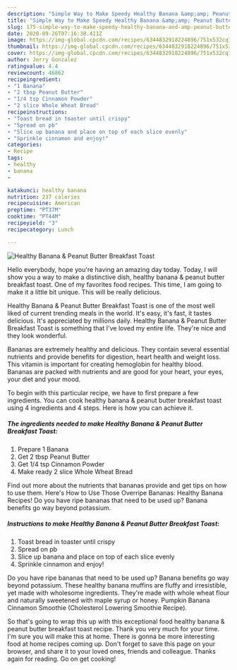 ```yaml
---
description: "Simple Way to Make Speedy Healthy Banana &amp;amp; Peanut Butter Breakfast Toast"
title: "Simple Way to Make Speedy Healthy Banana &amp;amp; Peanut Butter Breakfast Toast"
slug: 175-simple-way-to-make-speedy-healthy-banana-and-amp-peanut-butter-breakfast-toast
date: 2020-09-26T07:16:38.411Z
image: https://img-global.cpcdn.com/recipes/6344832918224896/751x532cq70/healthy-banana-peanut-butter-breakfast-toast-recipe-main-photo.jpg
thumbnail: https://img-global.cpcdn.com/recipes/6344832918224896/751x532cq70/healthy-banana-peanut-butter-breakfast-toast-recipe-main-photo.jpg
cover: https://img-global.cpcdn.com/recipes/6344832918224896/751x532cq70/healthy-banana-peanut-butter-breakfast-toast-recipe-main-photo.jpg
author: Jerry Gonzalez
ratingvalue: 4.4
reviewcount: 46862
recipeingredient:
- "1 Banana"
- "2 tbsp Peanut Butter"
- "1/4 tsp Cinnamon Powder"
- "2 slice Whole Wheat Bread"
recipeinstructions:
- "Toast bread in toaster until crispy"
- "Spread on pb"
- "Slice up banana and place on top of each slice evenly"
- "Sprinkle cinnamon and enjoy!"
categories:
- Recipe
tags:
- healthy
- banana
- 

katakunci: healthy banana  
nutrition: 237 calories
recipecuisine: American
preptime: "PT37M"
cooktime: "PT44M"
recipeyield: "3"
recipecategory: Lunch

---
```



![Healthy Banana &amp; Peanut Butter Breakfast Toast](https://img-global.cpcdn.com/recipes/6344832918224896/751x532cq70/healthy-banana-peanut-butter-breakfast-toast-recipe-main-photo.jpg)

Hello everybody, hope you're having an amazing day today. Today, I will show you a way to make a distinctive dish, healthy banana &amp; peanut butter breakfast toast. One of my favorites food recipes. This time, I am going to make it a little bit unique. This will be really delicious.

Healthy Banana &amp; Peanut Butter Breakfast Toast is one of the most well liked of current trending meals in the world. It's easy, it's fast, it tastes delicious. It's appreciated by millions daily. Healthy Banana &amp; Peanut Butter Breakfast Toast is something that I've loved my entire life. They're nice and they look wonderful.

Bananas are extremely healthy and delicious. They contain several essential nutrients and provide benefits for digestion, heart health and weight loss. This vitamin is important for creating hemoglobin for healthy blood. Bananas are packed with nutrients and are good for your heart, your eyes, your diet and your mood.


To begin with this particular recipe, we have to first prepare a few ingredients. You can cook healthy banana &amp; peanut butter breakfast toast using 4 ingredients and 4 steps. Here is how you can achieve it.

<!--inarticleads1-->

##### The ingredients needed to make Healthy Banana &amp; Peanut Butter Breakfast Toast:

1. Prepare 1 Banana
1. Get 2 tbsp Peanut Butter
1. Get 1/4 tsp Cinnamon Powder
1. Make ready 2 slice Whole Wheat Bread


Find out more about the nutrients that bananas provide and get tips on how to use them. Here&#39;s How to Use Those Overripe Bananas: Healthy Banana Recipes! Do you have ripe bananas that need to be used up? Banana benefits go way beyond potassium. 

<!--inarticleads2-->

##### Instructions to make Healthy Banana &amp; Peanut Butter Breakfast Toast:

1. Toast bread in toaster until crispy
1. Spread on pb
1. Slice up banana and place on top of each slice evenly
1. Sprinkle cinnamon and enjoy!


Do you have ripe bananas that need to be used up? Banana benefits go way beyond potassium. These healthy banana muffins are fluffy and irresistible, yet made with wholesome ingredients. They&#39;re made with whole wheat flour and naturally sweetened with maple syrup or honey. Pumpkin Banana Cinnamon Smoothie (Cholesterol Lowering Smoothie Recipe). 

So that's going to wrap this up with this exceptional food healthy banana &amp; peanut butter breakfast toast recipe. Thank you very much for your time. I'm sure you will make this at home. There is gonna be more interesting food at home recipes coming up. Don't forget to save this page on your browser, and share it to your loved ones, friends and colleague. Thanks again for reading. Go on get cooking!

